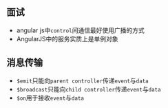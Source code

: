 ## 面试
- angular js中`control`间通信最好使用广播的方式
- AngularJS中的服务实质上是单例对象

## 消息传输
- `$emit`只能向`parent controller`传递`event`与`data`
- `$broadcast`只能向`child controller`传递`event`与`data`
- `$on`用于接收`event`与`data`